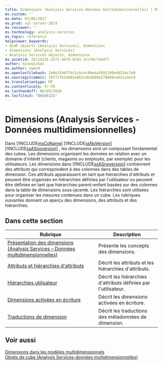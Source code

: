 ```yaml
---
title: Dimensions (Analysis Services-données multidimensionnelles) | Microsoft Docs
ms.custom: ''
ms.date: 03/06/2017
ms.prod: sql-server-2014
ms.reviewer: ''
ms.technology: analysis-services
ms.topic: reference
helpviewer_keywords:
- OLAP objects [Analysis Services], dimensions
- dimensions [Analysis Services]
- Analysis Services objects, dimensions
ms.assetid: 2b114135-2572-4479-8c81-3ccf0cfeb9f7
author: minewiskan
ms.author: owend
ms.openlocfilehash: 2e0e15d4f74c2c6cec06edaf692199e48534c7e9
ms.sourcegitcommit: f0772f614482e0b3cde3609e178689ce62ca3a19
ms.translationtype: MT
ms.contentlocale: fr-FR
ms.lasthandoff: 06/09/2020
ms.locfileid: "84545131"
---
```

# <a name="dimensions-analysis-services---multidimensional-data"></a>Dimensions (Analysis Services - Données multidimensionnelles)
  Dans [!INCLUDE[msCoName](../../includes/msconame-md.md)] [!INCLUDE[ssNoVersion](../../includes/ssnoversion-md.md)] [!INCLUDE[ssASnoversion](../../includes/ssasnoversion-md.md)] , les dimensions sont un composant fondamental des cubes. Les dimensions organisent les données en relation avec un domaine d'intérêt (clients, magasins ou employés, par exemple) pour les utilisateurs. Les dimensions dans [!INCLUDE[ssASnoversion](../../includes/ssasnoversion-md.md)] contiennent des attributs qui correspondent à des colonnes dans des tables de dimension. Ces attributs apparaissent en tant que hiérarchies d'attributs et peuvent être organisés en hiérarchies définies par l'utilisateur ou peuvent être définies en tant que hiérarchies parent-enfant basées sur des colonnes dans la table de dimensions sous-jacente. Les hiérarchies sont utilisées pour organiser les mesures contenues dans un cube. Les rubriques suivantes donnent un aperçu des dimensions, des attributs et des hiérarchies.  
  
## <a name="in-this-section"></a>Dans cette section  
  
|Rubrique|Description|  
|-----------|-----------------|  
|[Présentation des dimensions &#40;Analysis Services – Données multidimensionnelles&#41;](dimensions-analysis-services-multidimensional-data.md)|Présente les concepts des dimensions.|  
|[Attributs et hiérarchies d'attributs](attributes-and-attribute-hierarchies.md)|Décrit les attributs et les hiérarchies d'attributs.|  
|[Hiérarchies utilisateur](user-hierarchies.md)|Décrit les hiérarchies d'attributs définies par l'utilisateur.|  
|[Dimensions activées en écriture](write-enabled-dimensions.md)|Décrit les dimensions activées en écriture.|  
|[Traductions de dimension](dimension-translations.md)|Décrit les traductions des métadonnées de dimension.|  
  
## <a name="see-also"></a>Voir aussi  
 [Dimensions dans les modèles multidimensionnels](../multidimensional-models/dimensions-in-multidimensional-models.md)   
 [Objets de cube &#40;Analysis Services-données multidimensionnelles&#41;](../multidimensional-models-olap-logical-cube-objects/cube-objects-analysis-services-multidimensional-data.md)  
  
  
